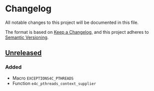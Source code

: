 
# Changelog

All notable changes to this project will be documented in this file.

The format is based on [Keep a Changelog](https://keepachangelog.com/en/1.1.0/),
and this project adheres to [Semantic Versioning](https://semver.org/).


## [Unreleased]

### Added

- Macro `EXCEPTIONS4C_PTHREADS`
- Function `e4c_pthreads_context_supplier`


[Unreleased]: https://github.com/guillermocalvo/exceptions4c-pthreads/compare/main...develop
